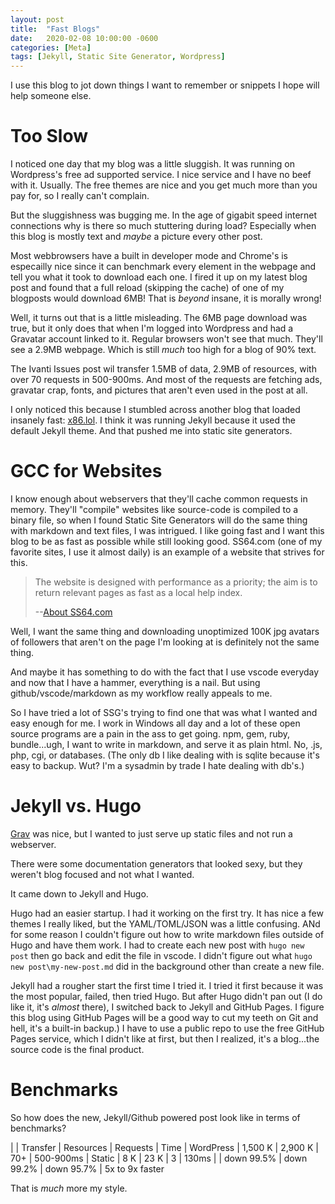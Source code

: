 ```yaml
---
layout: post
title:  "Fast Blogs"
date:   2020-02-08 10:00:00 -0600
categories: [Meta]
tags: [Jekyll, Static Site Generator, Wordpress]
---
```


I use this blog to jot down things I want to remember or snippets I hope will help someone else.

# Too Slow

I noticed one day that my blog was a little sluggish. It was running on Wordpress's free ad supported service. I nice service and I have no beef with it. Usually. The free themes are nice and you get much more than you pay for, so I really can't complain.

But the sluggishness was bugging me. In the age of gigabit speed internet connections why is there so much stuttering during load? Especially when this blog is mostly text and _maybe_ a picture every other post.

Most webbrowsers have a built in developer mode and Chrome's is especailly nice since it can benchmark every element in the webpage and tell you what it took to download each one. I fired it up on my latest blog post and found that a full reload (skipping the cache) of one of my blogposts would download 6MB! That is *beyond* insane, it is morally wrong!

Well, it turns out that is a little misleading. The 6MB page download was true, but it only does that when I'm logged into Wordpress and had a Gravatar account linked to it. Regular browsers won't see that much. They'll see a 2.9MB webpage. Which is still _much_ too high for a blog of 90% text.

The Ivanti Issues post wil transfer 1.5MB of data, 2.9MB of resources, with over 70 requests in 500-900ms. And most of the requests are fetching ads, gravatar crap, fonts, and pictures that aren't even used in the post at all.

I only noticed this because I stumbled across another blog that loaded insanely fast: [x86.lol](https://x86.lol). I think it was running Jekyll because it used the default Jekyll theme. And that pushed me into static site generators.

# GCC for Websites

I know enough about webservers that they'll cache common requests in memory. They'll "compile" websites like source-code is compiled to a binary file, so when I found Static Site Generators will do the same thing with markdown and text files, I was intrigued. I like going fast and I want this blog to be as fast as possible while still looking good. SS64.com (one of my favorite sites, I use it almost daily) is an example of a website that strives for this.

> The website is designed with performance as a priority; the aim is to return relevant pages as fast as a local help index.
> 
> --[About SS64.com](https://ss64.com/docs/)

Well, I want the same thing and downloading unoptimized 100K jpg avatars of followers that aren't on the page I'm looking at is definitely not the same thing.

And maybe it has something to do with the fact that I use vscode everyday and now that I have a hammer, everything is a nail. But using github/vscode/markdown as my workflow really appeals to me.

So I have tried a lot of SSG's trying to find one that was what I wanted and easy enough for me. I work in Windows all day and a lot of these open source programs are a pain in the ass to get going. npm, gem, ruby, bundle...ugh, I want to write in markdown, and serve it as plain html. No, .js, php, cgi, or databases. (The only db I like dealing with is sqlite because it's easy to backup. Wut? I'm a sysadmin by trade I hate dealing with db's.)

# Jekyll vs. Hugo

[Grav](https://getgrav.org/) was nice, but I wanted to just serve up static files and not run a webserver.

There were some documentation generators that looked sexy, but they weren't blog focused and not what I wanted.

It came down to Jekyll and Hugo.

Hugo had an easier startup. I had it working on the first try. It has nice a few themes I really liked, but the YAML/TOML/JSON was a little confusing. ANd for some reason I couldn't figure out how to write markdown files outside of Hugo and have them work. I had to create each new post with `hugo new post` then go back and edit the file in vscode. I didn't figure out what `hugo new post\my-new-post.md` did in the background other than create a new file.

Jekyll had a rougher start the first time I tried it. I tried it first because it was the most popular, failed, then tried Hugo. But after Hugo didn't pan out (I do like it, it's _almost_ there), I switched back to Jekyll and GitHub Pages. I figure this blog using GitHub Pages will be a good way to cut my teeth on Git and hell, it's a built-in backup.) I have to use a public repo to use the free GitHub Pages service, which I didn't like at first, but then I realized, it's a blog...the source code is the final product.

# Benchmarks

So how does the new, Jekyll/Github powered post look like in terms of benchmarks?

| | Transfer | Resources | Requests | Time
| WordPress | 1,500 K | 2,900 K | 70+ | 500-900ms
| Static | 8 K | 23 K | 3 | 130ms
| | down 99.5% | down 99.2% | down 95.7% | 5x to 9x faster 

That is _much_ more my style.
